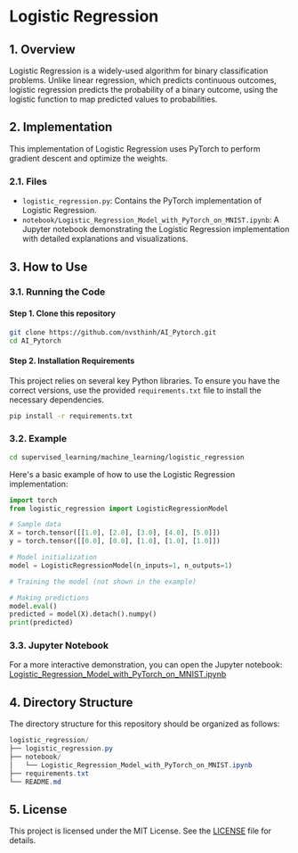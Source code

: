 # Logistic Regression

## 1. Overview
Logistic Regression is a widely-used algorithm for binary classification problems. Unlike linear regression, which predicts continuous outcomes, logistic regression predicts the probability of a binary outcome, using the logistic function to map predicted values to probabilities.

## 2. Implementation
This implementation of Logistic Regression uses PyTorch to perform gradient descent and optimize the weights.

### 2.1. Files
- `logistic_regression.py`: Contains the PyTorch implementation of Logistic Regression.
- `notebook/Logistic_Regression_Model_with_PyTorch_on_MNIST.ipynb`: A Jupyter notebook demonstrating the Logistic Regression implementation with detailed explanations and visualizations.

## 3. How to Use
### 3.1. Running the Code
#### Step 1. Clone this repository
```bash
git clone https://github.com/nvsthinh/AI_Pytorch.git
cd AI_Pytorch
```
#### Step 2. Installation Requirements
This project relies on several key Python libraries. To ensure you have the correct versions, use the provided `requirements.txt` file to install the necessary dependencies.
```bash
pip install -r requirements.txt
```

### 3.2. Example
```bash
cd supervised_learning/machine_learning/logistic_regression
```
Here's a basic example of how to use the Logistic Regression implementation:

```python
import torch
from logistic_regression import LogisticRegressionModel

# Sample data
X = torch.tensor([[1.0], [2.0], [3.0], [4.0], [5.0]])
y = torch.tensor([[0.0], [0.0], [1.0], [1.0], [1.0]])

# Model initialization
model = LogisticRegressionModel(n_inputs=1, n_outputs=1)

# Training the model (not shown in the example)

# Making predictions
model.eval()
predicted = model(X).detach().numpy()
print(predicted)
```
### 3.3. Jupyter Notebook
For a more interactive demonstration, you can open the Jupyter notebook: [Logistic_Regression_Model_with_PyTorch_on_MNIST.ipynb](https://github.com/nvsthinh/AI_Pytorch/blob/main/supervised_learning/machine_learning/logistic_regression/notebook/Logistic_Regression_Model_with_PyTorch_on_MNIST.ipynb)

## 4. Directory Structure
The directory structure for this repository should be organized as follows:

```csharp
logistic_regression/
├── logistic_regression.py
├── notebook/
│   └── Logistic_Regression_Model_with_PyTorch_on_MNIST.ipynb
├── requirements.txt
└── README.md
```
## 5. License
This project is licensed under the MIT License. See the [LICENSE](https://github.com/nvsthinh/AI_Pytorch/blob/main/LICENSE) file for details.
